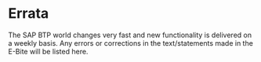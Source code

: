 # Errata

The SAP BTP world changes very fast and new functionality is delivered on a weekly basis. Any errors or corrections in the text/statements made in the E-Bite will be listed here.
